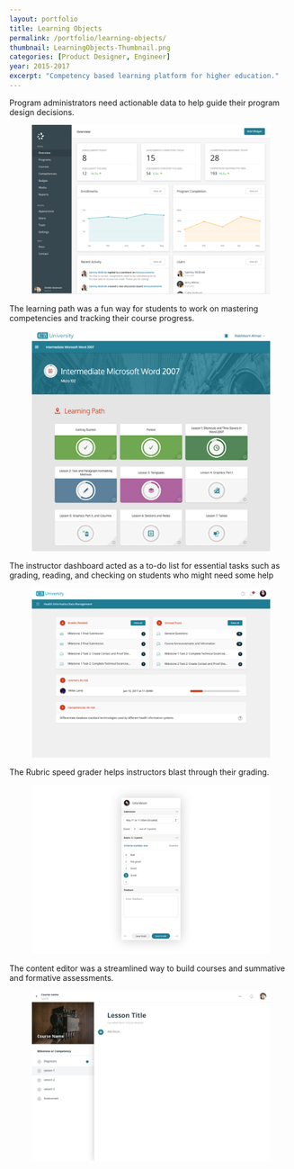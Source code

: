 ```yaml
---
layout: portfolio
title: Learning Objects
permalink: /portfolio/learning-objects/
thumbnail: LearningObjects-Thumbnail.png
categories: [Product Designer, Engineer]
year: 2015-2017
excerpt: "Competency based learning platform for higher education."
---
```


Program administrators need actionable data to help guide their program design decisions.

<figure><img src="/assets/images/learningobjects/Admin.png" alt="LO Admin"/></figure>

The learning path was a fun way for students to work on mastering competencies and tracking their course progress.

<figure><img src="/assets/images/learningobjects/4.jpg" alt="Course progress"/></figure>

The instructor dashboard acted as a to-do list for essential tasks such as grading, reading, and checking on students who might need some help

<figure><img src="/assets/images/learningobjects/5.png" alt="Instructor dashboard"/></figure>

The Rubric speed grader helps instructors blast through their grading.

<figure><img src="/assets/images/learningobjects/6.png" alt="Rubric speed grader"/></figure>

The content editor was a streamlined way to build courses and summative and formative assessments.

<figure><img src="/assets/images/learningobjects/2.png" alt="Content editor"/></figure>


